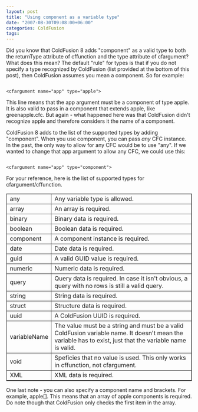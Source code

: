 ```yaml
---
layout: post
title: "Using component as a variable type"
date: "2007-08-30T09:08:00+06:00"
categories: ColdFusion 
tags: 
---
```


Did you know that ColdFusion 8 adds "component" as a valid type to both the returnType attribute of cffunction and the type attribute of cfargument? What does this mean? The default "rule" for types is that if you do not specify a type recognized by ColdFusion (list provided at the bottom of this post), then ColdFusion assumes you mean a component. So for example:

<code>
&lt;cfargument name="app" type="apple"&gt;
</code>

This line means that the app argument must be a component of type apple. It is also valid to pass in a component that extends apple, like greenapple.cfc. But again - what happened here was that ColdFusion didn't recognize apple and therefore considers it the name of a component.

ColdFusion 8 adds to the list of the supported types by adding "component". When you use component, you can pass <i>any</i> CFC instance. In the past, the only way to allow for any CFC would be to use "any". If we wanted to change that app argument to allow any CFC, we could use this:

<code>
&lt;cfargument name="app" type="component"&gt;
</code>

For your reference, here is the list of supported types for cfargument/cffunction.

<table border="1" cellpadding="10">
<tr>
<td>any</td>
<td>Any variable type is allowed.</td>
</tr>
<tr>
<td>array</td>
<td>An array is required.</td>
</tr>
<tr>
<td>binary</td>
<td>Binary data is required.</td>
</tr>
<tr>
<td>boolean</td>
<td>Boolean data is required.</td>
</tr>
<tr>
<td>component</td>
<td>A component instance is required.</td>
</tr>
<tr>
<td>date</td>
<td>Date data is required.</td>
</tr>
<tr>
<td>guid</td>
<td>A valid GUID value is required.</td>
</tr>
<tr>
<td>numeric</td>
<td>Numeric data is required.</td>
</tr>
<tr>
<td>query</td>
<td>Query data is required. In case it isn't obvious, a query with no rows is still a valid query.</td>
</tr>
<tr>
<td>string</td>
<td>String data is required.</td>
</tr>
<tr>
<td>struct</td>
<td>Structure data is required.</td>
</tr>
<tr>
<td>uuid</td>
<td>A ColdFusion UUID is required.</td>
</tr>
<tr>
<td>variableName</td>
<td>The value must be a string and must be a valid ColdFusion variable name. It doesn't mean the variable has to exist, just that the variable name is valid.</td>
</tr>
<tr>
<td>void</td>
<td>Speficies that no value is used. This only works in cffunction, not cfargument.</td>
</tr>
<tr>
<td>XML</td>
<td>XML data is required.</td>
</tr>
</table>

One last note - you can also specify a component name and brackets. For example, apple[]. This means that an array of apple components is required. Do note though that ColdFusion only checks the first item in the array.